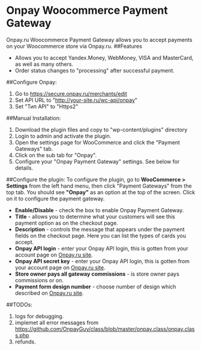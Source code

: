 Onpay Woocommerce Payment Gateway
=================================

Onpay.ru Woocommerce Payment Gateway allows you to accept payments on your Woocommerce store via Onpay.ru.
##Features
* Allows you to accept Yandex.Money, WebMoney, VISA and MasterCard, as well as many others.
* Order status changes to "processing" after successful payment.

##Configure Onpay:
1. Go to https://secure.onpay.ru/merchants/edit
2. Set API URL to "http://your-site.ru/wc-api/onpay"
3. Set "Тип API" to "Https2"

##Manual Installation:
1. Download the plugin files and copy to "wp-content/plugins" directory
2. Login to admin and activate the plugin.
3. Open the settings page for WooCommerce and click the "Payment Gateways" tab.
4. Click on the sub tab for "Onpay".
5. Configure your "Onpay Payment Gateway" settings. See below for details.

##Configure the plugin:
To configure the plugin, go to __WooCommerce > Settings__ from the left hand menu, then click "Payment Gateways" from the top tab. You should see __"Onpay"__ as an option at the top of the screen. Click on it to configure the payment gateway.

* __Enable/Disable__ - check the box to enable Onpay Payment Gateway.
* __Title__ - allows you to determine what your customers will see this payment option as on the checkout page.
* __Description__ - controls the message that appears under the payment fields on the checkout page. Here you can list the types of cards you accept.
* __Onpay API login__  - enter your Onpay API login, this is gotten from your account page on [Onpay.ru site](https://onpay.ru).
* __Onpay API secret key__  - enter your Onpay API login, this is gotten from your account page on [Onpay.ru site](https://onpay.ru).
* __Store owner pays all gateway commissions__  - is store owner pays commissions or on.
* __Payment form design number__  - choose number of design which described on [Onpay.ru site](http://onpay.ru/kak-eto-rabotaet/formy-oplaty-vid-i-nastrojka).

##TODOs:
1. logs for debugging.
2. implemet all error messages from https://github.com/OnpayGuy/class/blob/master/onpay.class/onpay.class.php
3. refunds.
 
